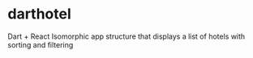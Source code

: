 # darthotel
Dart + React Isomorphic app structure that displays a list of hotels with sorting and filtering
